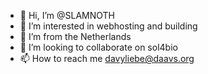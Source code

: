 - 👋 Hi, I’m @SLAMNOTH
- 👀 I’m interested in webhosting and building
- 🌱 I’m from the Netherlands
- 💞️ I’m looking to collaborate on sol4bio
- 📫 How to reach me davyliebe@daavs.org

<!---
SLAMNOTH/SLAMNOTH is a ✨ special ✨ repository because its `README.md` (this file) appears on your GitHub profile.
You can click the Preview link to take a look at your changes.
--->
